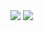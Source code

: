 <picture>
  <source
    srcset="https://github-readme-stats.vercel.app/api?username=silverwind&theme=dark&hide_border=true&show_icons=true&bg_color=00000000"
    media="(prefers-color-scheme: dark)"
  />
  <source
    srcset="https://github-readme-stats.vercel.app/api?username=silverwind&hide_border=true&show_icons=true&bg_color=00000000"
    media="(prefers-color-scheme: light), (prefers-color-scheme: no-preference)"
  />
  <img src="https://github-readme-stats.vercel.app/api?username=silverwind&hide_border=true&show_icons=true&bg_color=00000000"/>
</picture>
<picture>
  <source
    srcset="https://github-readme-stats.vercel.app/api/top-langs/?username=silverwind&layout=compact&langs_count=10&theme=dark&hide_border=true&bg_color=00000000"
    media="(prefers-color-scheme: dark)"
  />
  <source
    srcset="https://github-readme-stats.vercel.app/api/top-langs/?username=silverwind&layout=compact&langs_count=10&hide_border=true&bg_color=00000000"
    media="(prefers-color-scheme: light), (prefers-color-scheme: no-preference)"
  />
  <img src="https://github-readme-stats.vercel.app/api/top-langs/?username=silverwind&layout=compact&langs_count=10&hide_border=true&bg_color=00000000"/>
</picture>
